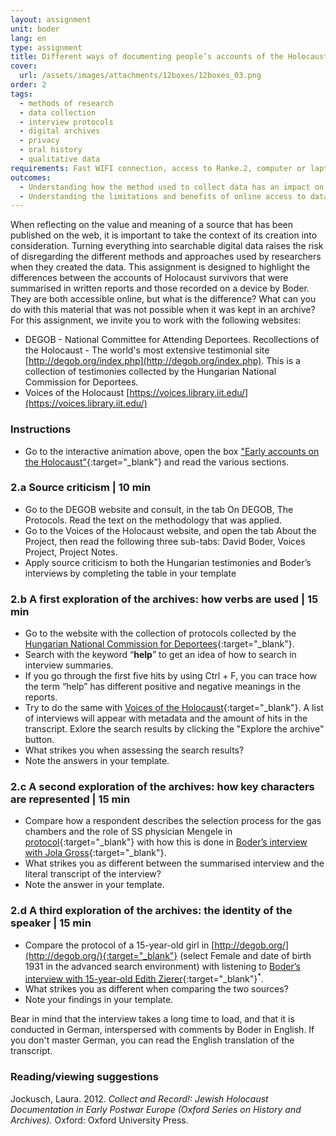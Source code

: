 ```yaml
---
layout: assignment
unit: boder
lang: en
type: assignment
title: Different ways of documenting people’s accounts of the Holocaust
cover:
  url: /assets/images/attachments/12boxes/12boxes_03.png
order: 2
tags:
  - methods of research
  - data collection
  - interview protocols
  - digital archives
  - privacy
  - oral history
  - qualitative data
requirements: Fast WIFI connection, access to Ranke.2, computer or laptop, application on laptop or computer to view video.
outcomes:
  - Understanding how the method used to collect data has an impact on its informative value for future researchers.
  - Understanding the limitations and benefits of online access to databases with personal narratives.
---
```


When reflecting on the value and meaning of a source that has been published on the web, it is important to take the context of its creation into consideration. Turning everything into searchable digital data raises the risk of disregarding the different methods and approaches used by researchers when they created the data. This assignment is designed to highlight the differences between the accounts of Holocaust survivors that were summarised in written reports and those recorded on a device by Boder. They are both accessible online, but what is the difference? What can you do with this material that was not possible when it was kept in an archive? For this assignment, we invite you to work with the following websites: 
- DEGOB - National Committee for Attending Deportees. Recollections of the Holocaust - The world's most extensive testimonial site [http://degob.org/index.php](http://degob.org/index.php). This is a collection of testimonies collected by the Hungarian National Commission for Deportees.
- Voices of the Holocaust [https://voices.library.iit.edu/](https://voices.library.iit.edu/)  

<!-- more -->

<!-- briefing-student -->

### Instructions
<!-- section-contents -->


- Go to the interactive animation above, open the box ["Early accounts on the Holocaust"](https://ranke2.uni.lu/klynt/en/#Intro){:target="_blank"} and read the various sections.

<!-- section -->

### 2.a  Source criticism | 10 min
<!-- section-contents -->

- Go to the DEGOB website and consult, in the tab On DEGOB, The Protocols. Read the text on the methodology that was applied.
- Go to the Voices of the Holocaust website, and open the tab About the Project, then read the following three sub-tabs: David Boder, Voices Project, Project Notes.
- Apply source criticism to both the Hungarian testimonies and Boder’s interviews by completing the table in your template

<!-- section -->

### 2.b  A first exploration of the archives: how verbs are used | 15 min
<!-- section-contents -->

- Go to the website with the collection of protocols collected by the [Hungarian National Commission for Deportees](http://degob.org/){:target="_blank"}. 
- Search with the keyword “**help**” to get an idea of how to search in interview summaries.
- If you go through the first five hits by using Ctrl + F, you can trace how the term “help” has different positive and negative meanings in the reports.
- Try to do the same with [Voices of the Holocaust](https://voices.library.iit.edu/){:target="_blank"}.
 A list of interviews will appear with metadata and the amount of hits in the transcript. Exlore the search results by clicking the "Explore the archive" button. 
- What strikes you when assessing the search results?
- Note the answers in your template.

<!-- section -->

### 2.c  A second exploration of the archives: how key characters are represented | 15 min
<!-- section-contents -->

- Compare how a respondent describes the selection process for the gas chambers and the role of SS physician Mengele in [protocol](http://degob.org/index.php?showjk=131){:target="_blank"} with how this is done in [Boder’s interview with Jola Gross](https://iit.aviaryplatform.com/r/2804x54p2z){:target="_blank"}.
- What strikes you as different between the summarised interview and the literal transcript of the interview?
- Note the answer in your template.

<!-- section -->

### 2.d  A third exploration of the archives: the identity of the speaker | 15 min
<!-- section-contents -->

- Compare the protocol of a 15-year-old girl in [http://degob.org/](http://degob.org/){:target="_blank"} (select Female and date of birth 1931 in the advanced search environment) with listening to [Boder’s interview with 15-year-old Edith Zierer](https://iit.aviaryplatform.com/r/0g3gx44z67){:target="_blank"}<sup>*</sup>.
- What strikes you as different when comparing the two sources?
- Note your findings in your template.

Bear in mind that the interview takes a long time to load, and that it is conducted in German, interspersed with comments by Boder in English. If you don't master German, you can read the English translation of the transcript.

<!-- section -->

### Reading/viewing  suggestions
<!-- section-contents -->

Jockusch, Laura. 2012. _Collect and Record!: Jewish Holocaust Documentation in Early Postwar Europe (Oxford Series on History and Archives)._ Oxford: Oxford University Press.

<!-- briefing-teacher -->

